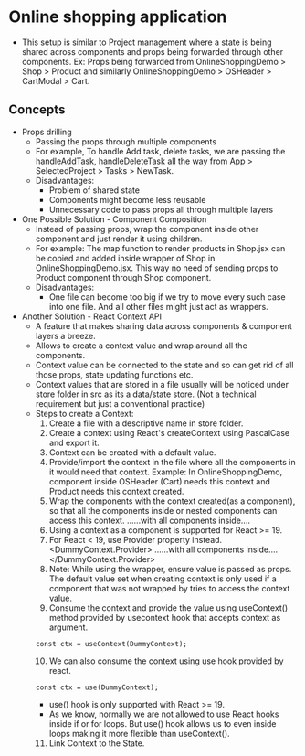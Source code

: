 # Online shopping application

* This setup is similar to Project management where a state is being shared 
  across components and props being forwarded through other components. 
  Ex: Props being forwarded from OnlineShoppingDemo > Shop > Product and 
  similarly OnlineShoppingDemo > OSHeader > CartModal > Cart.

## Concepts
* Props drilling
  * Passing the props through multiple components
  * For example, To handle Add task, delete tasks, we are passing the 
    handleAddTask, handleDeleteTask all the way from App > SelectedProject > Tasks > NewTask.
  * Disadvantages:
    * Problem of shared state
    * Components might become less reusable
    * Unnecessary code to pass props all through multiple layers
* One Possible Solution - Component Composition
  * Instead of passing props, wrap the component inside other component and just
    render it using children.
  * For example: The map function to render products in Shop.jsx can be copied 
    and added inside wrapper of Shop in OnlineShoppingDemo.jsx. This way no need 
    of sending props to Product component through Shop component.
  * Disadvantages:
    * One file can become too big if we try to move every such case into one 
    file. And all other files might just act as wrappers.
* Another Solution - React Context API
  * A feature that makes sharing data across components & component layers a breeze.
  * Allows to create a context value and wrap around all the components.
  * Context value can be connected to the state and so can get rid of all those 
    props, state updating functions etc.
  * Context values that are stored in a file usually will be noticed under store
    folder in src as its a data/state store. (Not a technical requirement but 
    just a conventional practice)
  * Steps to create a Context:
    1. Create a file with a descriptive name in store folder.
    2. Create a context using React's createContext using PascalCase and export it.
    3. Context can be created with a default value.
    4. Provide/import the context in the file where all the components in it 
    would need that context.
    Example: In OnlineShoppingDemo, component inside OSHeader (Cart) needs this 
    context and Product needs this context created.
    5. Wrap the components with the context created(as a component), so that all
     the components inside or nested components can access this context.
    <DummyContext> ......with all components inside.... </DummyContext>
    6. Using a context as a component is supported for React >= 19.
    7. For React < 19, use Provider property instead.
    <DummyContext.Provider> ......with all components inside.... </DummyContext.Provider>
    8. Note: While using the wrapper, ensure value is passed as props. The 
    default value set when creating context is only used if a component that was
    not wrapped by <DummyContext> tries to access the context value. 
    9. Consume the context and provide the value using useContext() method 
    provided by usecontext hook that accepts context as argument.
      ```
      const ctx = useContext(DummyContext);
      ```
    10. We can also consume the context using use hook provided by react.
      ```
      const ctx = use(DummyContext);
      ```
      * use() hook is only supported with React >= 19.
      * As we know, normally we are not allowed to use React hooks inside if or 
      for loops. But use() hook allows us to even inside loops making it more 
      flexible than useContext().
    11. Link Context to the State.



